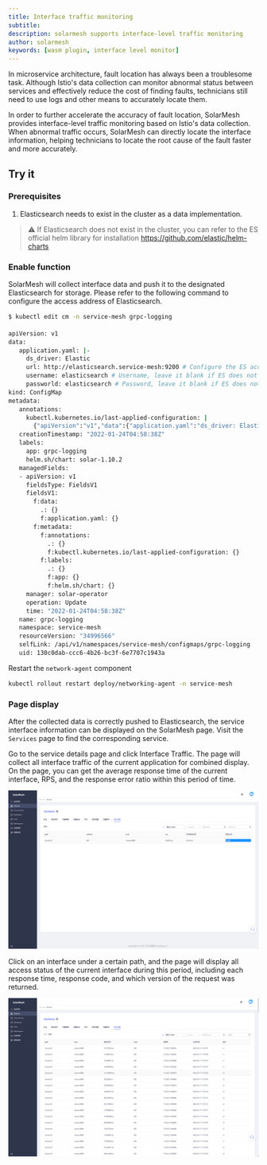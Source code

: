 ```yaml
---
title: Interface traffic monitoring
subtitle:
description: solarmesh supports interface-level traffic monitoring
author: solarmesh
keywords: [wasm plugin, interface level monitor]
---
```


In microservice architecture, fault location has always been a troublesome task. Although Istio's data collection can monitor abnormal status between services and effectively reduce the cost of finding faults, technicians still need to use logs and other means to accurately locate them.

In order to further accelerate the accuracy of fault location, SolarMesh provides interface-level traffic monitoring based on Istio's data collection. When abnormal traffic occurs, SolarMesh can directly locate the interface information, helping technicians to locate the root cause of the fault faster and more accurately.

## Try it

### Prerequisites

1. Elasticsearch needs to exist in the cluster as a data implementation.

> ⚠ If Elasticsearch does not exist in the cluster, you can refer to the ES official helm library for installation https://github.com/elastic/helm-charts

### Enable function

SolarMesh will collect interface data and push it to the designated Elasticsearch for storage. Please refer to the following command to configure the access address of Elasticsearch.

```bash
$ kubectl edit cm -n service-mesh grpc-logging

apiVersion: v1
data:
   application.yaml: |-
     ds_driver: Elastic
     url: http://elasticsearch.service-mesh:9200 # Configure the ES access address
     username: elasticsearch # Username, leave it blank if ES does not require username and password for access.
     passworld: elasticsearch # Password, leave it blank if ES does not require username and password for access.
kind: ConfigMap
metadata:
   annotations:
     kubectl.kubernetes.io/last-applied-configuration: |
       {"apiVersion":"v1","data":{"application.yaml":"ds_driver: Elastic\nurl: http://elasticsearch:9200"},"kind":"ConfigMap","metadata":{ "annotations":{},"labels":{"app":"grpc-logging","helm.sh/chart":"solar-1.10.2"},"name":"grpc-logging"," namespace":"service-mesh"}}
   creationTimestamp: "2022-01-24T04:58:38Z"
   labels:
     app: grpc-logging
     helm.sh/chart: solar-1.10.2
   managedFields:
   - apiVersion: v1
     fieldsType: FieldsV1
     fieldsV1:
       f:data:
         .: {}
         f:application.yaml: {}
       f:metadata:
         f:annotations:
           .: {}
           f:kubectl.kubernetes.io/last-applied-configuration: {}
         f:labels:
           .: {}
           f:app: {}
           f:helm.sh/chart: {}
     manager: solar-operator
     operation: Update
     time: "2022-01-24T04:58:38Z"
   name: grpc-logging
   namespace: service-mesh
   resourceVersion: "34996566"
   selfLink: /api/v1/namespaces/service-mesh/configmaps/grpc-logging
   uid: 130c0dab-ccc6-4b26-bc3f-6e7707c1943a

```

Restart the `network-agent` component

```bash
kubectl rollout restart deploy/networking-agent -n service-mesh
```

### Page display

After the collected data is correctly pushed to Elasticsearch, the service interface information can be displayed on the SolarMesh page.
Visit the `Services` page to find the corresponding service.

Go to the service details page and click Interface Traffic. The page will collect all interface traffic of the current application for combined display. On the page, you can get the average response time of the current interface, RPS, and the response error ratio within this period of time.

![](img.png)

Click on an interface under a certain path, and the page will display all access status of the current interface during this period, including each response time, response code, and which version of the request was returned.

![](img_1.png)
